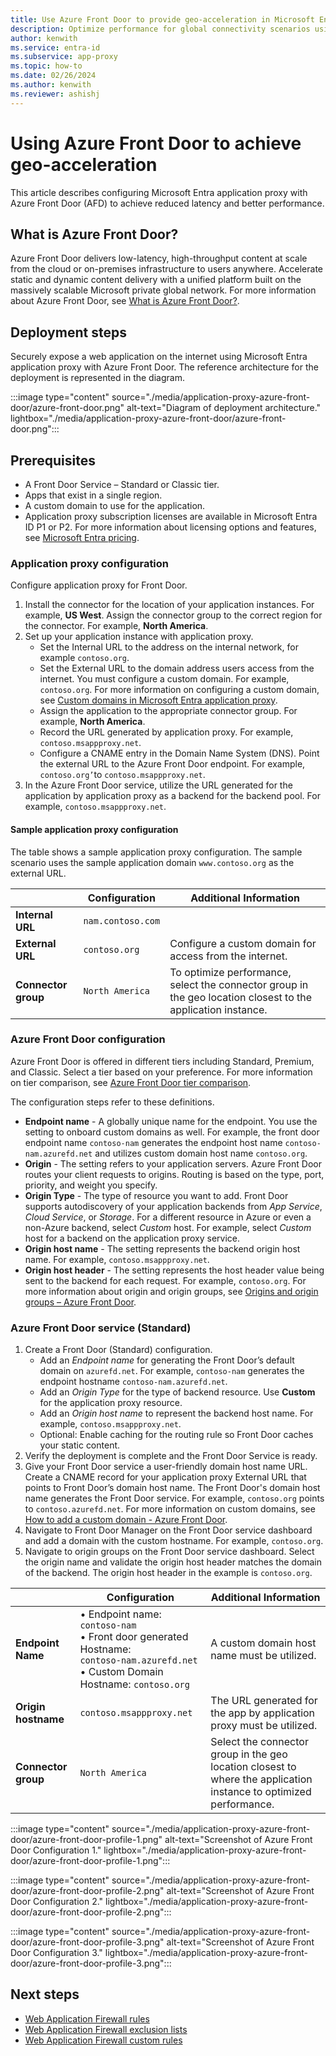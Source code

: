 ```yaml
---
title: Use Azure Front Door to provide geo-acceleration in Microsoft Entra application proxy.
description: Optimize performance for global connectivity scenarios using Azure Front Door for geo-acceleration with Microsoft Entra application proxy.
author: kenwith
ms.service: entra-id
ms.subservice: app-proxy
ms.topic: how-to
ms.date: 02/26/2024
ms.author: kenwith
ms.reviewer: ashishj
---
```


# Using Azure Front Door to achieve geo-acceleration

This article describes configuring Microsoft Entra application proxy with Azure Front Door (AFD) to achieve reduced latency and better performance.
 
## What is Azure Front Door?

Azure Front Door delivers low-latency, high-throughput content at scale from the cloud or on-premises infrastructure to users anywhere. Accelerate static and dynamic content delivery with a unified platform built on the massively scalable Microsoft private global network. For more information about Azure Front Door, see [What is Azure Front Door?][front-door-overview].

## Deployment steps

Securely expose a web application on the internet using Microsoft Entra application proxy with Azure Front Door. The reference architecture for the deployment is represented in the diagram.   
 
:::image type="content" source="./media/application-proxy-azure-front-door/azure-front-door.png" alt-text="Diagram of deployment architecture." lightbox="./media/application-proxy-azure-front-door/azure-front-door.png":::

## Prerequisites

- A Front Door Service – Standard or Classic tier.
- Apps that exist in a single region.
- A custom domain to use for the application.
- Application proxy subscription licenses are available in Microsoft Entra ID P1 or P2. For more information about licensing options and features, see [Microsoft Entra pricing](https://www.microsoft.com/security/business/identity-access-management/azure-ad-pricing).

### Application proxy configuration

Configure application proxy for Front Door.

1. Install the connector for the location of your application instances. For example, **US West**. Assign the connector group to the correct region for the connector. For example, **North America**.
2. Set up your application instance with application proxy.
    - Set the Internal URL to the address on the internal network, for example `contoso.org`.
    - Set the External URL to the domain address users access from the internet. You must configure a custom domain. For example, `contoso.org`. For more information on configuring a custom domain, see [Custom domains in Microsoft Entra application proxy][appproxy-custom-domain].
    - Assign the application to the appropriate connector group. For example, **North America**.
    - Record the URL generated by application proxy. For example, `contoso.msappproxy.net`. 
    - Configure a CNAME entry in the Domain Name System (DNS). Point the external URL to the Azure Front Door endpoint. For example, `contoso.org’`to `contoso.msappproxy.net`. 
3. In the Azure Front Door service, utilize the URL generated for the application by application proxy as a backend for the backend pool. For example, `contoso.msappproxy.net`.

#### Sample application proxy configuration
The table shows a sample application proxy configuration. The sample scenario uses the sample application domain `www.contoso.org` as the external URL.

|     | Configuration | Additional Information |
|---- | ----------------------- | ---------------------- |
| **Internal URL** | `nam.contoso.com` |  |
| **External URL** | `contoso.org` | Configure a custom domain for access from the internet. |
| **Connector group** | `North America` | To optimize performance, select the connector group in the geo location closest to the application instance.|

### Azure Front Door configuration

Azure Front Door is offered in different tiers including Standard, Premium, and Classic. Select a tier based on your preference. For more information on tier comparison, see [Azure Front Door tier comparison][front-door-tier].

The configuration steps refer to these definitions.
- **Endpoint name** - A globally unique name for the endpoint. You use the setting to onboard custom domains as well. For example, the front door endpoint name `contoso-nam` generates the endpoint host name `contoso-nam.azurefd.net` and utilizes custom domain host name `contoso.org`. 
- **Origin** - The setting refers to your application servers. Azure Front Door routes your client requests to origins. Routing is based on the type, port, priority, and weight you specify.
- **Origin Type** - The type of resource you want to add. Front Door supports autodiscovery of your application backends from *App Service*, *Cloud Service*, or *Storage*. For a different resource in Azure or even a non-Azure backend, select *Custom* host. For example, select *Custom* host for a backend on the application proxy service.
- **Origin host name** - The setting represents the backend origin host name. For example, `contoso.msappproxy.net`. 
- **Origin host header** - The setting represents the host header value being sent to the backend for each request. For example, `contoso.org`. For more information about origin and origin groups, see [Origins and origin groups – Azure Front Door][front-door-origin].

### Azure Front Door service (Standard)
1. Create a Front Door (Standard) configuration. 
    - Add an *Endpoint name* for generating the Front Door’s default domain on `azurefd.net`. For example, `contoso-nam` generates the endpoint hostname `contoso-nam.azurefd.net`.
    - Add an *Origin Type* for the type of backend resource. Use **Custom** for the application proxy resource.
    - Add an *Origin host name* to represent the backend host name. For example, `contoso.msappproxy.net`.
    - Optional: Enable caching for the routing rule so Front Door caches your static content. 
2. Verify the deployment is complete and the Front Door Service is ready.
3. Give your Front Door service a user-friendly domain host name URL. Create a CNAME record for your application proxy External URL that points to Front Door’s domain host name. The Front Door's domain host name generates the Front Door service. For example, `contoso.org` points to `contoso.azurefd.net`. For more information on custom domains, see [How to add a custom domain - Azure Front Door][front-door-custom-domain].
4. Navigate to Front Door Manager on the Front Door service dashboard and add a domain with the custom hostname. For example, `contoso.org`.
5. Navigate to origin groups on the Front Door service dashboard. Select the origin name and validate the origin host header matches the domain of the backend. The origin host header in the example is `contoso.org`. 

|     | Configuration | Additional Information |
|---- | ----------------------- | ---------------------- |
| **Endpoint Name** | •	Endpoint name: `contoso-nam` <br /> •	Front door generated Hostname: <br /> `contoso-nam.azurefd.net` <br /> •	Custom Domain Hostname: `contoso.org`| A custom domain host name must be utilized.|
| **Origin hostname** | `contoso.msappproxy.net` | The URL generated for the app by application proxy must be utilized.|
| **Connector group** | `North America` | Select the connector group in the geo location closest to where the application instance to optimized performance.|

:::image type="content" source="./media/application-proxy-azure-front-door/azure-front-door-profile-1.png" alt-text="Screenshot of Azure Front Door Configuration 1." lightbox="./media/application-proxy-azure-front-door/azure-front-door-profile-1.png":::

:::image type="content" source="./media/application-proxy-azure-front-door/azure-front-door-profile-2.png" alt-text="Screenshot of Azure Front Door Configuration 2." lightbox="./media/application-proxy-azure-front-door/azure-front-door-profile-2.png":::

:::image type="content" source="./media/application-proxy-azure-front-door/azure-front-door-profile-3.png" alt-text="Screenshot of Azure Front Door Configuration 3." lightbox="./media/application-proxy-azure-front-door/azure-front-door-profile-3.png":::

## Next steps

- [Web Application Firewall rules](/azure/web-application-firewall/ag/application-gateway-customize-waf-rules-portal)
- [Web Application Firewall exclusion lists](/azure/web-application-firewall/ag/application-gateway-waf-configuration?tabs=portal)
- [Web Application Firewall custom rules](/azure/web-application-firewall/ag/create-custom-waf-rules)

[front-door-overview]: /azure/frontdoor/front-door-overview
[front-door-origin]: /azure/frontdoor/origin?pivots=front-door-standard-premium#origin-host-header
[front-door-tier]: /azure/frontdoor/standard-premium/tier-comparison
[front-door-custom-domain]: /azure/frontdoor/standard-premium/how-to-add-custom-domain
[appproxy-custom-domain]: ./how-to-configure-custom-domain.md
[private-dns]: /azure/dns/private-dns-getstarted-portal
[waf-logs]: /azure/application-gateway/application-gateway-diagnostics#firewall-log
